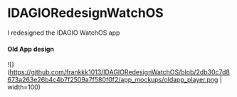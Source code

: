 # IDAGIORedesignWatchOS
I redesigned the IDAGIO WatchOS app

#### Old App design
![](https://github.com/frankkk1013/IDAGIORedesignWatchOS/blob/2db30c7d8673a263e26b4c4b7f2509a7f580f0f2/app_mockups/oldapp_player.png | width=100)
